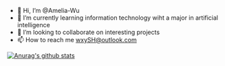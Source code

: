 - 👋 Hi, I’m @Amelia-Wu
- 🌱 I’m currently learning information technology wiht a major in artificial intelligence
- 💞️ I’m looking to collaborate on interesting projects
- 📫 How to reach me wxySH@outlook.com

<!---
Amelia-Wu/Amelia-Wu is a ✨ special ✨ repository because its `README.md` (this file) appears on your GitHub profile.
You can click the Preview link to take a look at your changes.
--->

[![Anurag's github stats](https://github-readme-stats.vercel.app/api?user=Amelia-Wu&show_icons=true&count_private=true)](https://github.com/Amelia-Wu)
